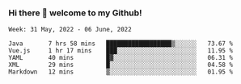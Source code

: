 ### Hi there 👋 welcome to my Github! 

<!--START_SECTION:waka-->
```text
Week: 31 May, 2022 - 06 June, 2022

Java       7 hrs 58 mins   ██████████████████▒░░░░░░   73.67 % 
Vue.js     1 hr 17 mins    ███░░░░░░░░░░░░░░░░░░░░░░   11.95 % 
YAML       40 mins         █▓░░░░░░░░░░░░░░░░░░░░░░░   06.31 % 
XML        29 mins         █░░░░░░░░░░░░░░░░░░░░░░░░   04.58 % 
Markdown   12 mins         ▒░░░░░░░░░░░░░░░░░░░░░░░░   01.95 % 
```
<!--END_SECTION:waka-->
